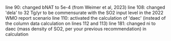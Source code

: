 line 90:  changed bNAT to 5e-4 (from Weimer et al, 2023)
line 108: changed 'dela' to 32 Tg/yr  to be commensurate with the SO2 input level in the 2022 WMO report scenario
line 110: activated the calculation of 'daec' (instead of the column data calculation on lines 112 and 113)
line 181: changed ni to daec (mass density of SO2, per your previous recommendation) in calculation

